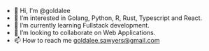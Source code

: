 - 👋 Hi, I’m @goldalee
- 👀 I’m interested in Golang, Python, R, Rust, Typescript and React.
- 🌱 I’m currently learning Fullstack development.
- 💞️ I’m looking to collaborate on Web Applications.
- 📫 How to reach me goldalee.sawyers@gmail.com

<!---
goldalee/goldalee is a ✨ special ✨ repository because its `README.md` (this file) appears on your GitHub profile.
You can click the Preview link to take a look at your changes.
--->
